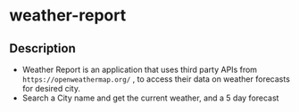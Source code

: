 # weather-report

## Description 
* Weather Report is an application that uses third party APIs from `https://openweathermap.org/` , to access their data on weather forecasts for desired city.
* Search a City name and get the current weather, and a 5 day forecast